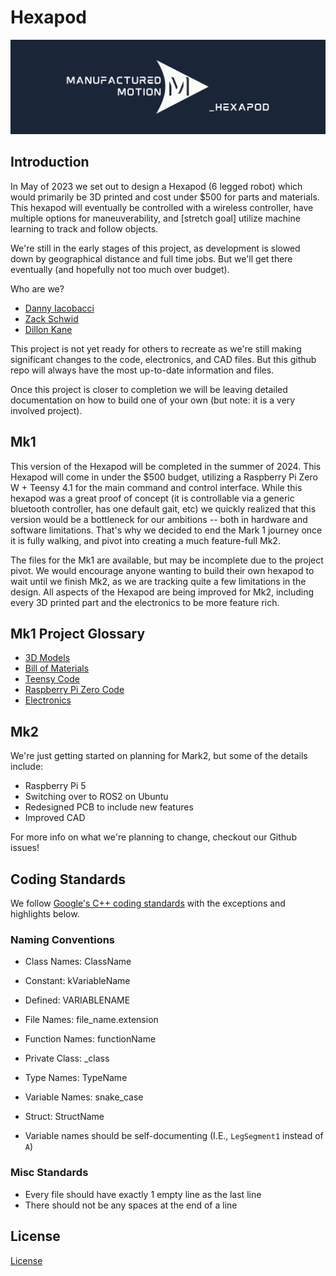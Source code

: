 # Hexapod

![Manufactured Motion Logo](./Images/hexapod_logo.png)

## Introduction

In May of 2023 we set out to design a Hexapod (6 legged robot) which would primarily be 3D printed and cost under $500 for parts and materials. This hexapod will eventually be controlled with a wireless controller, have multiple options for maneuverability, and [stretch goal] utilize machine learning to track and follow objects.

We're still in the early stages of this project, as development is slowed down by geographical distance and full time jobs. But we'll get there eventually (and hopefully not too much over budget).

Who are we?

- [Danny Iacobacci](https://www.linkedin.com/in/diacobacci/)
- [Zack Schwid](https://www.linkedin.com/in/zacharyschwid/)
- [Dillon Kane](https://www.linkedin.com/in/dillonkane/)

This project is not yet ready for others to recreate as we're still making significant changes to the code, electronics, and CAD files. But this github repo will always have the most up-to-date information and files.

Once this project is closer to completion we will be leaving detailed documentation on how to build one of your own (but note: it is a very involved project).

## Mk1

This version of the Hexapod will be completed in the summer of 2024. This Hexapod will come in under the $500 budget, utilizing a Raspberry Pi Zero W + Teensy 4.1 for the main command and control interface. While this hexapod was a great proof of concept (it is controllable via a generic bluetooth controller, has one default gait, etc) we quickly realized that this version would be a bottleneck for our ambitions -- both in hardware and software limitations. That's why we decided to end the Mark 1 journey once it is fully walking, and pivot into creating a much feature-full Mk2.

The files for the Mk1 are available, but may be incomplete due to the project pivot. We would encourage anyone wanting to build their own hexapod to wait until we finish Mk2, as we are tracking quite a few limitations in the design. All aspects of the Hexapod are being improved for Mk2, including every 3D printed part and the electronics to be more feature rich.

## Mk1 Project Glossary

- [3D Models](<Mk1/Mk1 3D Prints>)
- [Bill of Materials](<Mk1/Mk1 Bill-of-Materials/BOM.md>)
- [Teensy Code](./HexapodController/)
- [Raspberry Pi Zero Code](<Mk1/Mk1_Hexapod_Command>)
- [Electronics](<./Mk1/Mk1 PCB>)

## Mk2

We're just getting started on planning for Mark2, but some of the details include:

- Raspberry Pi 5
- Switching over to ROS2 on Ubuntu
- Redesigned PCB to include new features
- Improved CAD

For more info on what we're planning to change, checkout our Github issues!

## Coding Standards

We follow [Google's C++ coding standards](https://google.github.io/styleguide/cppguide.html#Function_Names) with the exceptions and highlights below.

### Naming Conventions

- Class Names: ClassName
- Constant: kVariableName
- Defined: VARIABLENAME
- File Names: file_name.extension
- Function Names: functionName
- Private Class: _class
- Type Names: TypeName
- Variable Names: snake_case
- Struct: StructName

- Variable names should be self-documenting (I.E., `LegSegment1` instead of `A`)

### Misc Standards

- Every file should have exactly 1 empty line as the last line
- There should not be any spaces at the end of a line

## License

[License](./LICENSE)
